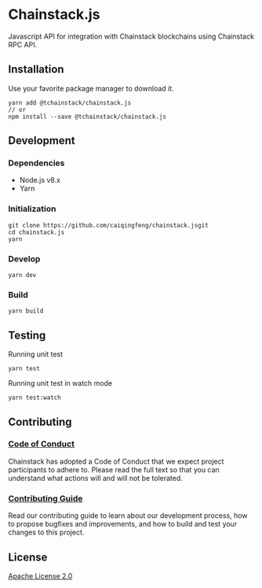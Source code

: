 
# Chainstack.js

Javascript API for integration with Chainstack blockchains using Chainstack RPC API.

## Installation

Use your favorite package manager to download it.

```shell
yarn add @tchainstack/chainstack.js
// or
npm install --save @tchainstack/chainstack.js
```

## Development

### Dependencies

- Node.js v8.x
- Yarn

### Initialization

```shell
git clone https://github.com/caiqingfeng/chainstack.jsgit
cd chainstack.js
yarn
```

### Develop

```shell
yarn dev
```

### Build

```shell
yarn build
```

## Testing

Running unit test

```shell
yarn test
```

Running unit test in watch mode

```shell
yarn test:watch
```

## Contributing

### [Code of Conduct](https://github.com/caiqingfeng/chainstack.js/blob/master/CODE_OF_CONDUCT.md)

Chainstack has adopted a Code of Conduct that we expect project participants to adhere to. Please read the full text so that you can understand what actions will and will not be tolerated.

### [Contributing Guide](https://github.com/caiqingfeng/chainstack.js/blob/master/CONTRIBUTING.md)

Read our contributing guide to learn about our development process, how to propose bugfixes and improvements, and how to build and test your changes to this project.

## License

[Apache License 2.0](https://github.com/caiqingfeng/chainstack-wallet/blob/master/LICENSE)
